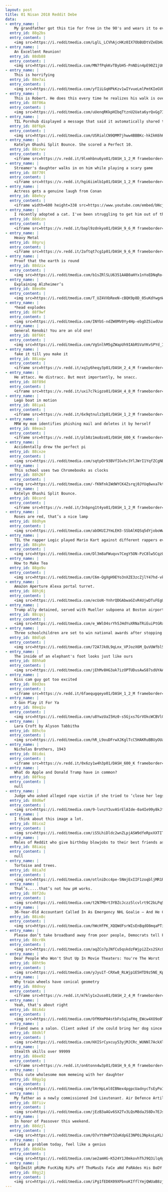 ```yaml
---
layout: post
title: 01 Nisan 2018 Reddit Debe
data:
- entry_name: |
    My grandfather got this tie for free in the 90's and wears it to every passover seder
  entry_id: 88g2bs
  entry_content: |
    <img src=https://i.redditmedia.com/LglL_LCVhAjcHKz0IX7ObBUDtVZeEbHzrLyEkcImhts.jpg?s=22cbb8b4b2b554c1b37a705361efb5a5 frameborder=0>
- entry_name: |
    An Excellent Reunion!
  entry_id: 88db88
  entry_content: |
    <img src=https://i.redditmedia.com/MN7fPqkKvTBybH5-PnNDin4pE90Z1jUmQHU5cdHkPS0.jpg?s=3d939026b59f66af82eb3dcc3828f49a frameborder=0>
- entry_name: |
    This is horrifying
  entry_id: 88e7ai
  entry_content: |
    <img src=https://i.redditmedia.com/yfIiLGqHPkKzv1wIYvueLmlPmtKIeGVOvUozlxapggY.gif?fm=jpg&s=d65382ae95ab92a13d4bf213e85e50e5 frameborder=0>
- entry_name: |
    This is Robert. He does this every time he realizes his walk is over.
  entry_id: 88f06a
  entry_content: |
    <img src=https://i.redditmedia.com/uUenqRKkpHIbqTtznU2Uata6yrQxGg7I93TpFvndIGg.jpg?s=e5c45911c02255ce4bd1c9efdb016103 frameborder=0>
- entry_name: |
    TIL Pornhub displayed a message that said it automatically shared the video you were watching on social media for April Fools
  entry_id: 88f6pk
  entry_content: |
    <img src=https://i.redditmedia.com/USRialCN9QMM7jhww4BBBKc-hkIkK6hHAnk8Y562axA.jpg?s=36b9e6c5c7255a3f8c8768a8e3a437c0 frameborder=0>
- entry_name: |
    Katelyn Ohashi Split Bounce. She scored a Perfect 10.
  entry_id: 88crwv
  entry_content: |
    <iframe src=https://v.redd.it/9lxmhbnu6yo01/DASH_1_2_M frameborder=0></iframe>
- entry_name: |
    Streamer's daughter walks in on him while playing a scary game
  entry_id: 88f70t
  entry_content: |
    <iframe src=https://v.redd.it/hgi6iimlb1p01/DASH_1_2_M frameborder=0></iframe>
- entry_name: |
    Actress gets a genuine laugh from Conan
  entry_id: 88ehcy
  entry_content: |
    <iframe width=600 height=338 src=https://www.youtube.com/embed/bNcj9iR956M?feature=oembed&enablejsapi=1&enablejsapi=1&enablejsapi=1 frameborder=0 allow=autoplay; encrypted-media allowfullscreen></iframe>
- entry_name: |
    I recently adopted a cat. I've been struggling to get him out of the back of the closet for a few days before last night.
  entry_id: 88dczn
  entry_content: |
    <iframe src=https://v.redd.it/bapl9zdnkyo01/DASH_9_6_M frameborder=0></iframe>
- entry_name: |
    Heavy Metal
  entry_id: 88gruj
  entry_content: |
    <iframe src=https://v.redd.it/2aftqt7cg1p01/DASH_9_6_M frameborder=0></iframe>
- entry_name: |
    Proof that the earth is round
  entry_id: 88dzix
  entry_content: |
    <img src=https://i.redditmedia.com/b1sZRlSLU6351AAB0aHYx1nYoEDNqRo-6tPSCPgZd0g.jpg?s=010f2832e97f31ce22bc8351f5492799 frameborder=0>
- entry_name: |
    Explaining Alzheimer’s
  entry_id: 88eo0m
  entry_content: |
    <img src=https://i.redditmedia.com/T_UZ4VXbReeN-cBQK9p8D_05uKdYwgnWGFb7ejgH0TY.jpg?s=71cd1f75ea08ba4562adcf6a476010fa frameborder=0>
- entry_name: |
    *head explodes
  entry_id: 88f9wf
  entry_content: |
    <img src=https://i.redditmedia.com/INYbS-ndZW0MV0Yy4Hp-ebgDZ5iwdUunmufWR2e4a0Q.jpg?s=f290b818651c57224e0056d1eb5dd9db frameborder=0>
- entry_name: |
    General Kenobi! You are an old one!
  entry_id: 88f66t
  entry_content: |
    <img src=https://i.redditmedia.com/VgSnlhM5gZWapUh9IAbRSVaYKvSPYd_IFpXp6IztZww.png?s=ade1252e61aa1744037ebe4f2bc5cb23 frameborder=0>
- entry_name: |
    fake it till you make it
  entry_id: 88ixqw
  entry_content: |
    <iframe src=https://v.redd.it/xq1y6heqy3p01/DASH_2_4_M frameborder=0></iframe>
- entry_name: |
    He attacc. He distracc. But most importantly, he snacc.
  entry_id: 88f89d
  entry_content: |
    <iframe src=https://v.redd.it/uxi7c7kigzo01/DASH_4_8_M frameborder=0></iframe>
- entry_name: |
    Lego boat in motion
  entry_id: 88iya1
  entry_content: |
    <iframe src=https://v.redd.it/6x9qtnulz3p01/DASH_1_2_M frameborder=0></iframe>
- entry_name: |
    MRW my mom identifies phishing mail and deletes it by herself
  entry_id: 88eau3
  entry_content: |
    <iframe src=https://v.redd.it/plb0z1mo8zo01/DASH_600_K frameborder=0></iframe>
- entry_name: |
    Accidentally drew the perfect pi
  entry_id: 88cxze
  entry_content: |
    <img src=https://i.redditmedia.com/sqtpOr93BVfIGvhc3YlJWrI1YqfZCgNBbAnwYjtbJkc.jpg?s=5118562612bbbef03042de91d1bff147 frameborder=0>
- entry_name: |
    This school uses two Chromebooks as clocks
  entry_id: 88h26f
  entry_content: |
    <img src=https://i.redditmedia.com/-fKNfnkIWdWYCK4Zsrqj0JYUq6wxa7kteyrHJn_F25I.jpg?s=d46a01dd0923c02189679b1b315b0efa frameborder=0>
- entry_name: |
    Katelyn Ohashi Split Bounce.
  entry_id: 88cord
  entry_content: |
    <iframe src=https://v.redd.it/3nbpng1t4yo01/DASH_1_2_M frameborder=0></iframe>
- entry_name: |
    Roses are red, that’s a nice lamp
  entry_id: 88dhym
  entry_content: |
    <img src=https://i.redditmedia.com/abOKUIJYmLEH3-SSbAlKQSq5dYjoboWwHA05VQXoOU0.jpg?s=8b6d3a8c216b524930bd94c4a375bbab frameborder=0>
- entry_name: |
    TIL the rapper Logic played Mario Kart against different rappers every night on stage for one of his tours and won all 35 games
  entry_id: 88cphn
  entry_content: |
    <img src=https://i.redditmedia.com/Dl3m8aFWuqvv7CegY5ON-PzC8lw5CqzUcjPEDv3cTDA.jpg?s=1704a7fa7d07ca3dbeb702638a5043fe frameborder=0>
- entry_name: |
    How to Make Tea
  entry_id: 88go9u
  entry_content: |
    <img src=https://i.redditmedia.com/C6m-QgXgH9EYo3nXZE3zcZjlY47hd-vktIfYNMJ7Uug.png?s=fbea2b805f1c067a2d4a13c8bc405e03 frameborder=0>
- entry_name: |
    Amazon Aperture Alexa portal turret.
  entry_id: 88hj6j
  entry_content: |
    <img src=https://i.redditmedia.com/ecUoN-YnhrQDGAbwaGIvR4UjwDTuFEgUBOyjSc-b1A0.jpg?s=a8eb10901dbf2a9ccd76b996ec9313ad frameborder=0>
- entry_name: |
    Trump ally detained, served with Mueller subpoena at Boston airport
  entry_id: 88cqsj
  entry_content: |
    <img src=https://i.redditmedia.com/e_WWlO4srYh5JHdYuXRNaTRiEuiPtGRxRom8O3GIWcM.jpg?s=ced0d9f1a5f8d301aa32a7eb62b6395b frameborder=0>
- entry_name: |
    Three schoolchildren are set to win national awards after stopping a suicidal man from jumping off a bridge, saving his life
  entry_id: 88dlq6
  entry_content: |
    <img src=https://i.redditmedia.com/72A7Jk0L9qLnx_VPJozX6M_QuVUWfblSOwxSvDCh9LE.jpg?s=f64df9b1c8f588551d05a72ee3c2f7e7 frameborder=0>
- entry_name: |
    The inside of an elephant's foot looks just like ours
  entry_id: 88hha0
  entry_content: |
    <img src=https://i.redditmedia.com/jEhMv8HG3ak7izOPTUDusAwS87sdUYAAexAwNmc8mDQ.jpg?s=5a5dcb7482c87fc504bfb9124c82847c frameborder=0>
- entry_name: |
    Kiss cam guy got too excited
  entry_id: 88d3os
  entry_content: |
    <iframe src=https://v.redd.it/6faequgqeyo01/DASH_1_2_M frameborder=0></iframe>
- entry_name: |
    X Gon Play it For Ya
  entry_id: 88eq1u
  entry_content: |
    <img src=https://i.redditmedia.com/u8YwzUaI5Hz0-s5Gjxs7GrVOkcWCBVlG6yQcHsu5EDk.png?s=e3942ec01dc60f041f9a19689e265f60 frameborder=0>
- entry_name: |
    Lara Croft by Alyson Tabbitha
  entry_id: 88hcto
  entry_content: |
    <img src=https://i.redditmedia.com/hR_L9ouDFrwXJKglTcC5HAKRuBBUyOUa_8DQmlRqcQM.jpg?s=e23ad217637ed10c7b951856e9aaf4f4 frameborder=0>
- entry_name: |
    Nicholas Brothers, 1943
  entry_id: 88idoi
  entry_content: |
    <iframe src=https://v.redd.it/0x6zy1w4h3p01/DASH_600_K frameborder=0></iframe>
- entry_name: |
    What do Apple and Donald Trump have in common?
  entry_id: 88fksg
  entry_content: |
    null
- entry_name: |
    Judge who asked alleged rape victim if she tried to ‘close her legs’ charged with misconduct
  entry_id: 88d6wf
  entry_content: |
    <img src=https://i.redditmedia.com/9-lvnzY3uvASrElAIde-0a4Ie99y8kJf5dXww8vT1xo.jpg?s=1990be09c3220dbbd79225c48eb8b680 frameborder=0>
- entry_name: |
    I think about this image a lot.
  entry_id: 88ico2
  entry_content: |
    <img src=https://i.redditmedia.com/iS5LhiDldc2wnZLpjASW9dfeRpxXXTITuU2uKU9ZIrA.jpg?s=564edc81652df2f7d577bf88cb98389b frameborder=0>
- entry_name: |
    Males of Reddit who give birthday blowjobs to their best friends as a gift, when did you start this tradition and how did you find about it and what happened?
  entry_id: 88iaiq
  entry_content: |
    null
- entry_name: |
    Tortoise and trees.
  entry_id: 88ia7d
  entry_content: |
    <img src=https://i.redditmedia.com/otlniDcc4pe-5NmjExIIF1zoqbljMR1Rkn38hUFZGUE.png?s=3c0655310ddfbcc1eb87d5bdf2b0c7db frameborder=0>
- entry_name: |
    That’s.....that’s not how pH works.
  entry_id: 88f2du
  entry_content: |
    <img src=https://i.redditmedia.com/t2N7M0rt3YBZcJczz5lcvlrt9C2bLPqSxh0V5QHVu6Q.jpg?s=44eb8b47ae7ae4cd53a8a2d630f1373e frameborder=0>
- entry_name: |
    36-Year-Old Accountant Called In As Emergency NHL Goalie — And He Crushed It
  entry_id: 88in8c
  entry_content: |
    <img src=https://i.redditmedia.com/hWcHfPK_XQQWdFsrWIsEnBqdO8mqaPTihTQswqjgmm0.jpg?s=781a1b6212d79edcdf599a2f25346177 frameborder=0>
- entry_name: |
    Please don’t take broadband away from poor people, Democrats tell FCC chair
  entry_id: 88cr8k
  entry_content: |
    <img src=https://i.redditmedia.com/aqZCo7pJNfCu5qskdzFWjpi2Zxs2SXcQNVFRBfiGUVY.jpg?s=280be649bd5a49aaabc14c22f5ae2a2c frameborder=0>
- entry_name: |
    Dear People Who Won't Shut Up In Movie Theaters: You're The Worst
  entry_id: 88ht9o
  entry_content: |
    <img src=https://i.redditmedia.com/yJyu1T-CRXw8_RLWjp1E5HTD9z5NE_KpUqMpNCUIq4g.jpg?s=5998aebf8502024991a418fc74143a4d frameborder=0>
- entry_name: |
    Why train wheels have conical geometry
  entry_id: 88dnvy
  entry_content: |
    <iframe src=https://v.redd.it/m7kly1x2uso01/DASH_2_4_M frameborder=0></iframe>
- entry_name: |
    Yeah, that's about right
  entry_id: 88i6dz
  entry_content: |
    <img src=https://i.redditmedia.com/OfMXmP04stbFsSq1aFHq_EWcw4XO9o0TyPabTu8chzo.png?s=f8f84fd73b94422e6fee6544a02a043c frameborder=0>
- entry_name: |
    Friend owns a salon. Client asked if she could bring her dog since he’s well behaved. This was him the entire appt.
  entry_id: 88dklf
  entry_content: |
    <img src=https://i.redditmedia.com/HXISrCyxcuy53yjMJCRc_WUNNl7AckXl-qO1_A16pk0.jpg?s=8623f9c088ea4a429d87f09ef2d0c083 frameborder=0>
- entry_name: |
    Stealth skills over 99999
  entry_id: 88ee92
  entry_content: |
    <iframe src=https://v.redd.it/on6tonn4w3p01/DASH_9_6_M frameborder=0></iframe>
- entry_name: |
    this cute wholesome mom memeing with her daughter
  entry_id: 88gy1g
  entry_content: |
    <img src=https://i.redditmedia.com/lHrHpLml0IBNex4pgpcUadnycTsEyPo1XKNBCIh8Un4.jpg?s=3212f54c327e434bdd8f72268d3cb277 frameborder=0>
- entry_name: |
    My father as a newly commissioned 2nd Lieutenant. Air Defence Artillery. Circa 1976.
  entry_id: 88fiiv
  entry_content: |
    <img src=https://i.redditmedia.com/jEzB3aAGv6SX2Tv3LQsM8daJ58Dv7EJsV_IALeERrFs.jpg?s=3419adf094b478513194adece2bc6ee7 frameborder=0>
- entry_name: |
    In honor of Passover this weekend.
  entry_id: 88dzjl
  entry_content: |
    <img src=https://i.redditmedia.com/O7xYt0mPY3ZoKdpGI3NPOi3NpksLpXLX9JkjUEldxpM.jpg?s=e880b361090b12b4e51c0953fb9fae46 frameborder=0>
- entry_name: |
    Fixed a problem today, feel like a genius
  entry_id: 88d43a
  entry_content: |
    <img src=https://i.redditmedia.com/ae2amHG-K524Y1J0mkovhThJ9Q3ilq4g0ESXNNMJZ1E.jpg?s=edf4e8636caf64308c84c3851968f799 frameborder=0>
- entry_name: |
    OptImiSt pRiMe FucKiNg RiPs oFf ThoMasEs FaCe aNd PaRAdes His BoDY ArOUnd.
  entry_id: 88gj2j
  entry_content: |
    <img src=https://i.redditmedia.com/iPg1fED0X09XPbnoKIfflYmjQWUaB8zjl06pwPIKcSk.jpg?s=8f384bf220c5f6f6cd1d7839d1f1dd80 frameborder=0>
---
```

